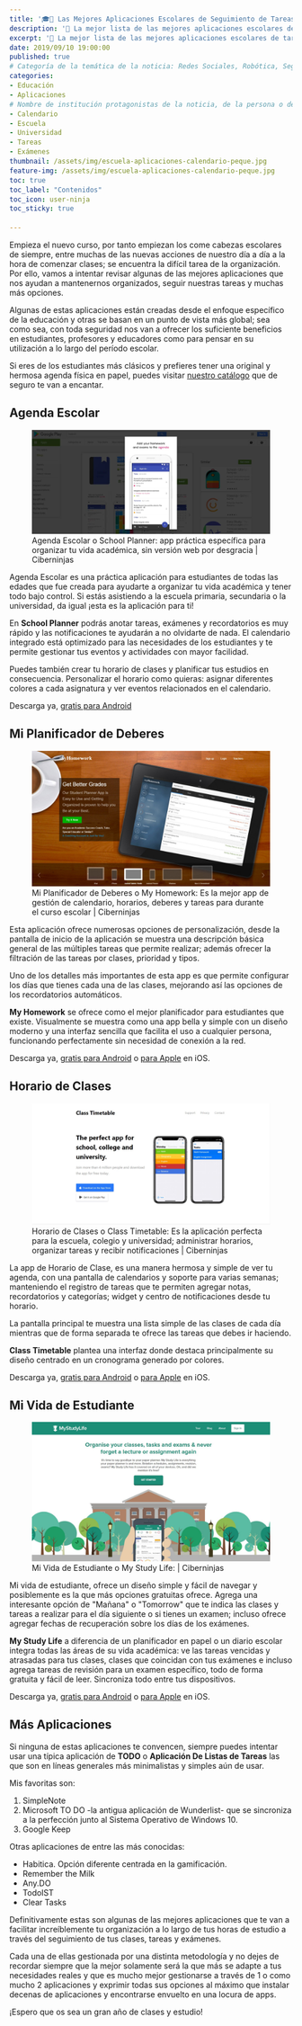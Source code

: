 ```yaml
---
title: '🎓📱 Las Mejores Aplicaciones Escolares de Seguimiento de Tareas para 2019'
description: '📱 La mejor lista de las mejores aplicaciones escolares de tareas para 2019'
excerpt: '📱 La mejor lista de las mejores aplicaciones escolares de tareas para 2019'
date: 2019/09/10 19:00:00
published: true
# Categoría de la temática de la noticia: Redes Sociales, Robótica, Seguridad Informática, Software, SDK Multiplataforma, Educación, Genética
categories:
- Educación
- Aplicaciones
# Nombre de institución protagonistas de la noticia, de la persona o del software, sistema o SDK.tags:
- Calendario
- Escuela
- Universidad
- Tareas
- Exámenes
thumbnail: /assets/img/escuela-aplicaciones-calendario-peque.jpg
feature-img: /assets/img/escuela-aplicaciones-calendario-peque.jpg
toc: true
toc_label: "Contenidos"
toc_icon: user-ninja
toc_sticky: true

---
```


Empieza el nuevo curso, por tanto empiezan los come cabezas escolares de siempre, entre muchas de las nuevas acciones de nuestro día a día a la hora de comenzar clases; se encuentra la difícil tarea de la organización. Por ello, vamos a intentar revisar algunas de las mejores aplicaciones que nos ayudan a mantenernos organizados, seguir nuestras tareas y muchas más opciones.

Algunas de estas aplicaciones están creadas desde el enfoque específico de la educación y otras se basan en un punto de vista más global; sea  como sea, con toda seguridad nos van a ofrecer los suficiente beneficios en estudiantes, profesores y educadores como para pensar en su utilización a lo largo del período escolar.

Si eres de los estudiantes más clásicos y prefieres tener una original y hermosa agenda física en papel, puedes visitar [nuestro catálogo](/catalogo/#agendas-escolares-) que de seguro te van a encantar.

## Agenda Escolar

<figure>
    <a href="/assets/img/schooll_planner.webp" class="image-popup"><img src="/assets/img/schooll_planner.webp"></a>
    <figcaption>Agenda Escolar o School Planner: app práctica específica para organizar tu vida académica, sin versión web por desgracia | Ciberninjas</figcaption>
</figure>

Agenda Escolar es una práctica aplicación para estudiantes de todas las edades que fue creada para ayudarte a organizar tu vida académica y tener todo bajo control. Si estás asistiendo a la escuela primaria, secundaria o la universidad, da igual ¡esta es la aplicación para ti!

En **School Planner** podrás anotar tareas, exámenes y recordatorios es muy rápido y las notificaciones te ayudarán a no olvidarte de nada. El calendario integrado está optimizado para las necesidades de los estudiantes y te permite gestionar tus eventos y actividades con mayor facilidad.

Puedes también crear tu horario de clases y planificar tus estudios en consecuencia. Personalizar el horario como quieras: asignar diferentes colores a cada asignatura y ver eventos relacionados en el calendario.

Descarga ya, [gratis para Android](https://play.google.com/store/apps/details?id=daldev.android.gradehelper&hl=es)

## Mi Planificador de Deberes

<figure>
    <a href="/assets/img/my_home_work.jpg" class="image-popup"><img src="/assets/img/my_home_work.jpg"></a>
    <figcaption>Mi Planificador de Deberes o My Homework: Es la mejor app de gestión de calendario, horarios, deberes y tareas para durante el curso escolar | Ciberninjas</figcaption>
</figure>

Esta aplicación ofrece numerosas opciones de personalización, desde la pantalla de inicio de la aplicación se muestra una descripción básica general de las múltiples tareas que permite realizar; además ofrecer la filtración de las tareas por clases, prioridad y tipos.

Uno de los detalles más importantes de esta app es que permite configurar los días que tienes cada una de las clases, mejorando así las opciones de los recordatorios automáticos.

**My Homework** se ofrece como el mejor planificador para estudiantes que existe. Visualmente se muestra como una app bella y simple con un diseño moderno y una interfaz sencilla que facilita el uso a cualquier persona, funcionando perfectamente sin necesidad de conexión a la red.

Descarga ya, [gratis para Android](https://play.google.com/store/apps/details?id=com.myhomeowork&hl=en) o [para Apple](https://apps.apple.com/es/app/myhomework-student-planner/id303490844) en iOS.

## Horario de Clases

<figure>
    <a href="/assets/img/class_timetable.jpg" class="image-popup"><img src="/assets/img/class_timetable.jpg"></a>
    <figcaption>Horario de Clases o Class Timetable: Es la aplicación perfecta para la escuela, colegio y universidad; administrar horarios, organizar tareas y recibir notificaciones | Ciberninjas</figcaption>
</figure>

La app de Horario de Clase, es una manera hermosa y simple de ver tu agenda, con una pantalla de calendarios y soporte para varias semanas; manteniendo el registro de tareas que te permiten agregar notas, recordatorios y categorías; widget y centro de notificaciones desde tu horario.

La pantalla principal te muestra una lista simple de las clases de cada día mientras que de forma separada te ofrece las tareas que debes ir haciendo.

**Class Timetable** plantea una interfaz donde destaca principalmente su diseño centrado en un cronograma generado por colores.

Descarga ya, [gratis para Android](https://play.google.com/store/apps/details?id=com.icemediacreative.timetable) o [para Apple](https://apps.apple.com/es/app/horario-de-clases/id425121147) en iOS.

## Mi Vida de Estudiante

<figure>
    <a href="/assets/img/my_study_life.jpg" class="image-popup"><img src="/assets/img/my_study_life.jpg"></a>
    <figcaption>Mi Vida de Estudiante o My Study Life:  | Ciberninjas</figcaption>
</figure>

Mi vida de estudiante, ofrece un diseño simple y fácil de navegar y posiblemente es la que más opciones gratuitas ofrece. Agrega una interesante opción de "Mañana" o "Tomorrow" que te indica las clases y tareas a realizar para el día siguiente o si tienes un examen; incluso ofrece agregar fechas de recuperación sobre los días de los exámenes.

**My Study Life** a diferencia de un planificador en papel o un diario escolar integra todas las áreas de su vida académica: ve las tareas vencidas y atrasadas para tus clases, clases que coincidan con tus exámenes e incluso agrega tareas de revisión para un examen específico, todo de forma gratuita y fácil de leer. Sincroniza todo entre tus dispositivos.

Descarga ya, [gratis para Android](https://play.google.com/store/apps/details?id=com.virblue.mystudylife&hl=en) o [para Apple](https://apps.apple.com/es/app/my-study-life-school-planner/id910639339) en iOS.


## Más Aplicaciones

Si ninguna de estas aplicaciones te convencen, siempre puedes intentar usar una típica aplicación de **TODO** o **Aplicación De Listas de Tareas** las que son en líneas generales más minimalistas y simples aún de usar.

Mis favoritas son: 

1. SimpleNote
2. Microsoft TO DO -la antigua aplicación de Wunderlist- que se sincroniza a la perfección junto al Sistema Operativo de Windows 10.
3. Google Keep

Otras aplicaciones de entre las más conocidas:
- Habitica. Opción diferente centrada en la gamificación.
- Remember the Milk
- Any.DO
- TodoIST
- Clear Tasks

Definitivamente estas son algunas de las mejores aplicaciones que te van a facilitar increíblemente tu organización a lo largo de tus horas de estudio a través del seguimiento de tus clases, tareas y exámenes.

Cada una de ellas gestionada por una distinta metodología y no dejes de recordar siempre que la mejor solamente será la que más se adapte a tus necesidades reales y que es mucho mejor gestionarse a través de 1 o como mucho 2 aplicaciones y exprimir todas sus opciones al máximo que instalar decenas de aplicaciones y encontrarse envuelto en una locura de apps.

¡Espero que os sea un gran año de clases y estudio!
